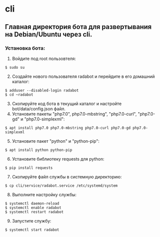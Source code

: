 # cli
## Главная директория бота для развертывания на Debian/Ubuntu через cli. 
### Установка бота:
1. Войдите под root пользовтеля:
```shell
$ sudo su
```
2. Создайте нового пользователя radabot и перейдите в его домашний каталог:
```shell
$ adduser --disabled-login radabot
$ cd ~radabot
```
3. Скопируйте код бота в текущий каталог и настройте bot/data/config.json файл.
4. Установите пакеты "php7.0", php7.0-mbstring", "php7.0-curl", "php7.0-gd" и "php7.0-simplexml":
```shell
$ apt install php7.0 php7.0-mbstring php7.0-curl php7.0-gd php7.0-simplexml
```
5. Установите пакет "python" и "python-pip":
```shell
$ apt install python python-pip
```
6. Установите библиотеку requests для python:
```shell
$ pip install requests
```
7. Скопируйте файл службы в системную директорию:
```shell
$ cp cli/service/radabot.service /etc/systemd/system
```
8. Выполните настройку службы:
```shell
$ systemctl daemon-reload
$ systemctl enable radabot
$ systemctl restart radabot
```
9. Запустите службу:
```shell
$ systemctl start radabot
```